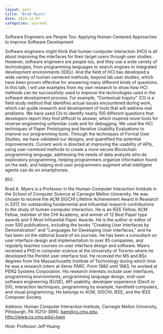 ```yaml
---
layout: post
title: "Brad Myers"
date: 2018-12-07
categories: sysread
---
```


Software Engineers are People Too: Applying Human Centered Approaches to Improve Software Development

Software engineers might think that human-computer interaction (HCI)
is all about improving the interfaces for their target users through
user studies. However, software engineers are people too, and they use
a wide variety of technologies, from programming languages to search
engines to integrated development environments (IDEs). And the field
of HCI has developed a wide variety of human-centered methods, beyond
lab user studies, which have been proven effective for answering many
different kinds of questions. In this talk, I will use examples from
my own research to show how HCI methods can be successfully used to
improve the technologies used in the software development process. For
example, "Contextual Inquiry" (CI) is a field study method that
identifies actual issues encountered during work, which can guide
research and development of tools that will address real problems. We
have used CIs to identify nearly 100 different questions that
developers report they find difficult to answer, which inspired novel
tools for reverse-engineering unfamiliar code and for debugging. We
used the HCI techniques of Paper Prototyping and Iterative Usability
Evaluations to improve our programming tools. Through the techniques
of Formal User Studies, we have validated our designs, and quantified
the potential improvements. Current work is directed at improving the
usability of APIs, using user-centered methods to create a more secure
Blockchain programming language, addressing the needs of data analysts
who do exploratory programming, helping programmers organize
information found on the web, and helping end-user programmers augment
what intelligent agents can do on smartphones.

BIO:

Brad A. Myers is a Professor in the Human-Computer Interaction
Institute in the School of Computer Science at Carnegie Mellon
University. He was chosen to receive the ACM SIGCHI Lifetime
Achievement Award in Research in 2017, for outstanding fundamental and
influential research contributions to the study of human-computer
interaction. He is an IEEE Fellow, ACM Fellow, member of the CHI
Academy, and winner of 12 Best Paper type awards and 5 Most
Influential Paper Awards. He is the author or editor of over 500
publications, including the books "Creating User Interfaces by
Demonstration" and "Languages for Developing User Interfaces," and he
has been on the editorial board of six journals. He has been a
consultant on user interface design and implementation to over 85
companies, and regularly teaches courses on user interface design and
software. Myers received a PhD in computer science at the University
of Toronto where he developed the Peridot user interface tool. He
received the MS and BSc degrees from the Massachusetts Institute of
Technology during which time he was a research intern at Xerox
PARC. From 1980 until 1983, he worked at PERQ Systems Corporation. His
research interests include user interfaces, programming environments,
programming language design, end-user software engineering (EUSE), API
usability, developer experience (DevX or DX), interaction techniques,
programming by example, handheld computers, and visual programming. He
belongs to ACM, SIGCHI, IEEE, and the IEEE Computer Society.

Address: Human Computer Interaction Institute, Carnegie Mellon
University, Pittsburgh, PA 15213-3890. bam@cs.cmu.edu,
http://www.cs.cmu.edu/~bam

Host: Professor Jeff Huang
